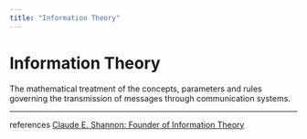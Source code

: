 ```yaml
---
title: "Information Theory"
---
```

# Information Theory

The mathematical treatment of the concepts, parameters and rules governing the transmission of messages through communication systems.

---
references [Claude E. Shannon: Founder of Information Theory](https://www.scientificamerican.com/article/claude-e-shannon-founder/)